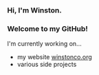 ### Hi, I'm Winston.
### Welcome to my GitHub!

I'm currently working on...
- my website [winstonco.org](http://www.winstonco.org/)
- various side projects

<!--
**winstonco/winstonco** is a ✨ _special_ ✨ repository because its `README.md` (this file) appears on your GitHub profile.

Here are some ideas to get you started:

- 🔭 I’m currently working on ...
- 🌱 I’m currently learning ...
- 👯 I’m looking to collaborate on ...
- 🤔 I’m looking for help with ...
- 💬 Ask me about ...
- 📫 How to reach me: ...
- 😄 Pronouns: ...
- ⚡ Fun fact: ...
-->
